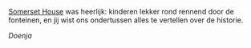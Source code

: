 [Somerset House](/walks#custom) was heerlijk: kinderen lekker rond rennend door de fonteinen, en jij wist ons ondertussen alles te vertellen over de historie.

*Doenja*
